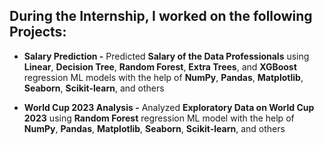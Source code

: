 ## During the Internship, I worked on the following Projects:  

  - **Salary Prediction -** Predicted **Salary of the Data Professionals** using **Linear**, **Decision Tree**, **Random Forest**, **Extra Trees**, and **XGBoost** regression ML models with the help of **NumPy**, **Pandas**, **Matplotlib**, **Seaborn**, **Scikit-learn**, and others

  - **World Cup 2023 Analysis -** Analyzed **Exploratory Data on World Cup 2023** using **Random Forest** regression ML model with the help of **NumPy**, **Pandas**, **Matplotlib**, **Seaborn**, **Scikit-learn**, and others
